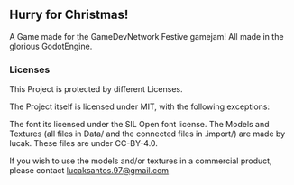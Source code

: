 ## Hurry for Christmas!

A Game made for the GameDevNetwork Festive gamejam!
All made in the glorious GodotEngine.

### Licenses

This Project is protected by different Licenses.

The Project itself is licensed under MIT, with the following exceptions:

The font its licensed under the SIL Open font license.
The Models and Textures (all files in Data/ and the connected files in .import/) are made by lucak. These files are under CC-BY-4.0.

If you wish to use the models and/or textures in a commercial product, please contact lucaksantos.97@gmail.com
